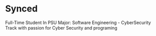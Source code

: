 # Synced
Full-Time Student In PSU 
Major: Software Engineering - CyberSecurity Track
with passion for Cyber Security and programing
